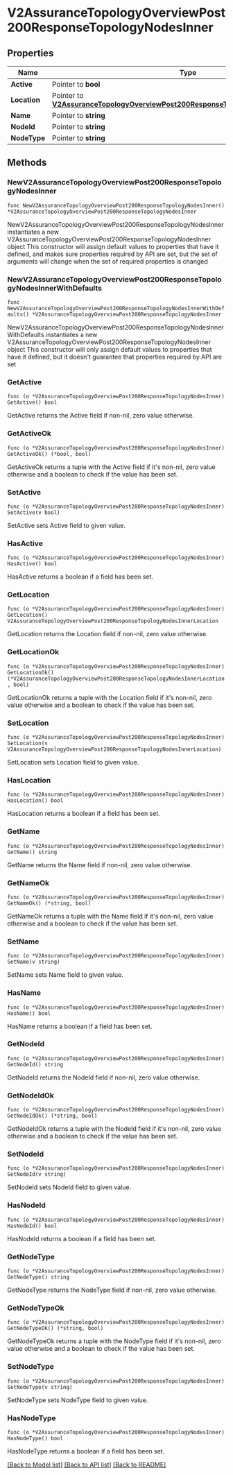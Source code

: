 # V2AssuranceTopologyOverviewPost200ResponseTopologyNodesInner

## Properties

Name | Type | Description | Notes
------------ | ------------- | ------------- | -------------
**Active** | Pointer to **bool** |  | [optional] 
**Location** | Pointer to [**V2AssuranceTopologyOverviewPost200ResponseTopologyNodesInnerLocation**](V2AssuranceTopologyOverviewPost200ResponseTopologyNodesInnerLocation.md) |  | [optional] 
**Name** | Pointer to **string** |  | [optional] 
**NodeId** | Pointer to **string** |  | [optional] 
**NodeType** | Pointer to **string** |  | [optional] 

## Methods

### NewV2AssuranceTopologyOverviewPost200ResponseTopologyNodesInner

`func NewV2AssuranceTopologyOverviewPost200ResponseTopologyNodesInner() *V2AssuranceTopologyOverviewPost200ResponseTopologyNodesInner`

NewV2AssuranceTopologyOverviewPost200ResponseTopologyNodesInner instantiates a new V2AssuranceTopologyOverviewPost200ResponseTopologyNodesInner object
This constructor will assign default values to properties that have it defined,
and makes sure properties required by API are set, but the set of arguments
will change when the set of required properties is changed

### NewV2AssuranceTopologyOverviewPost200ResponseTopologyNodesInnerWithDefaults

`func NewV2AssuranceTopologyOverviewPost200ResponseTopologyNodesInnerWithDefaults() *V2AssuranceTopologyOverviewPost200ResponseTopologyNodesInner`

NewV2AssuranceTopologyOverviewPost200ResponseTopologyNodesInnerWithDefaults instantiates a new V2AssuranceTopologyOverviewPost200ResponseTopologyNodesInner object
This constructor will only assign default values to properties that have it defined,
but it doesn't guarantee that properties required by API are set

### GetActive

`func (o *V2AssuranceTopologyOverviewPost200ResponseTopologyNodesInner) GetActive() bool`

GetActive returns the Active field if non-nil, zero value otherwise.

### GetActiveOk

`func (o *V2AssuranceTopologyOverviewPost200ResponseTopologyNodesInner) GetActiveOk() (*bool, bool)`

GetActiveOk returns a tuple with the Active field if it's non-nil, zero value otherwise
and a boolean to check if the value has been set.

### SetActive

`func (o *V2AssuranceTopologyOverviewPost200ResponseTopologyNodesInner) SetActive(v bool)`

SetActive sets Active field to given value.

### HasActive

`func (o *V2AssuranceTopologyOverviewPost200ResponseTopologyNodesInner) HasActive() bool`

HasActive returns a boolean if a field has been set.

### GetLocation

`func (o *V2AssuranceTopologyOverviewPost200ResponseTopologyNodesInner) GetLocation() V2AssuranceTopologyOverviewPost200ResponseTopologyNodesInnerLocation`

GetLocation returns the Location field if non-nil, zero value otherwise.

### GetLocationOk

`func (o *V2AssuranceTopologyOverviewPost200ResponseTopologyNodesInner) GetLocationOk() (*V2AssuranceTopologyOverviewPost200ResponseTopologyNodesInnerLocation, bool)`

GetLocationOk returns a tuple with the Location field if it's non-nil, zero value otherwise
and a boolean to check if the value has been set.

### SetLocation

`func (o *V2AssuranceTopologyOverviewPost200ResponseTopologyNodesInner) SetLocation(v V2AssuranceTopologyOverviewPost200ResponseTopologyNodesInnerLocation)`

SetLocation sets Location field to given value.

### HasLocation

`func (o *V2AssuranceTopologyOverviewPost200ResponseTopologyNodesInner) HasLocation() bool`

HasLocation returns a boolean if a field has been set.

### GetName

`func (o *V2AssuranceTopologyOverviewPost200ResponseTopologyNodesInner) GetName() string`

GetName returns the Name field if non-nil, zero value otherwise.

### GetNameOk

`func (o *V2AssuranceTopologyOverviewPost200ResponseTopologyNodesInner) GetNameOk() (*string, bool)`

GetNameOk returns a tuple with the Name field if it's non-nil, zero value otherwise
and a boolean to check if the value has been set.

### SetName

`func (o *V2AssuranceTopologyOverviewPost200ResponseTopologyNodesInner) SetName(v string)`

SetName sets Name field to given value.

### HasName

`func (o *V2AssuranceTopologyOverviewPost200ResponseTopologyNodesInner) HasName() bool`

HasName returns a boolean if a field has been set.

### GetNodeId

`func (o *V2AssuranceTopologyOverviewPost200ResponseTopologyNodesInner) GetNodeId() string`

GetNodeId returns the NodeId field if non-nil, zero value otherwise.

### GetNodeIdOk

`func (o *V2AssuranceTopologyOverviewPost200ResponseTopologyNodesInner) GetNodeIdOk() (*string, bool)`

GetNodeIdOk returns a tuple with the NodeId field if it's non-nil, zero value otherwise
and a boolean to check if the value has been set.

### SetNodeId

`func (o *V2AssuranceTopologyOverviewPost200ResponseTopologyNodesInner) SetNodeId(v string)`

SetNodeId sets NodeId field to given value.

### HasNodeId

`func (o *V2AssuranceTopologyOverviewPost200ResponseTopologyNodesInner) HasNodeId() bool`

HasNodeId returns a boolean if a field has been set.

### GetNodeType

`func (o *V2AssuranceTopologyOverviewPost200ResponseTopologyNodesInner) GetNodeType() string`

GetNodeType returns the NodeType field if non-nil, zero value otherwise.

### GetNodeTypeOk

`func (o *V2AssuranceTopologyOverviewPost200ResponseTopologyNodesInner) GetNodeTypeOk() (*string, bool)`

GetNodeTypeOk returns a tuple with the NodeType field if it's non-nil, zero value otherwise
and a boolean to check if the value has been set.

### SetNodeType

`func (o *V2AssuranceTopologyOverviewPost200ResponseTopologyNodesInner) SetNodeType(v string)`

SetNodeType sets NodeType field to given value.

### HasNodeType

`func (o *V2AssuranceTopologyOverviewPost200ResponseTopologyNodesInner) HasNodeType() bool`

HasNodeType returns a boolean if a field has been set.


[[Back to Model list]](../README.md#documentation-for-models) [[Back to API list]](../README.md#documentation-for-api-endpoints) [[Back to README]](../README.md)


